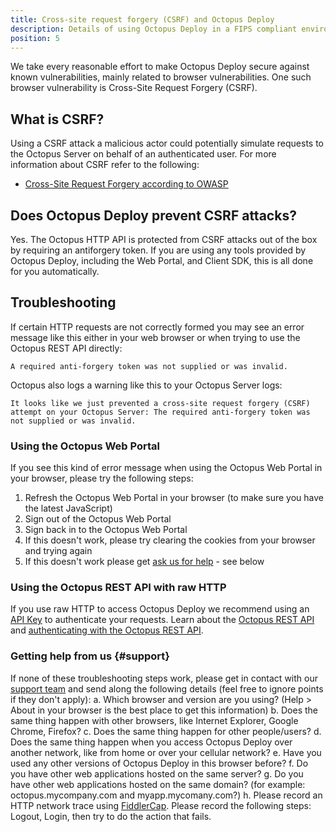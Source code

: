 ```yaml
---
title: Cross-site request forgery (CSRF) and Octopus Deploy
description: Details of using Octopus Deploy in a FIPS compliant environment.
position: 5
---
```


We take every reasonable effort to make Octopus Deploy secure against known vulnerabilities, mainly related to browser vulnerabilities. One such browser vulnerability is Cross-Site Request Forgery (CSRF).

## What is CSRF?

Using a CSRF attack a malicious actor could potentially simulate requests to the Octopus Server on behalf of an authenticated user. For more information about CSRF refer to the following:

- [Cross-Site Request Forgery according to OWASP](https://www.owasp.org/index.php/Cross-Site_Request_Forgery_(CSRF))

## Does Octopus Deploy prevent CSRF attacks?

Yes. The Octopus HTTP API is protected from CSRF attacks out of the box by requiring an antiforgery token. If you are using any tools provided by Octopus Deploy, including the Web Portal, and Client SDK, this is all done for you automatically.

## Troubleshooting

If certain HTTP requests are not correctly formed you may see an error message like this either in your web browser or when trying to use the Octopus REST API directly:

`A required anti-forgery token was not supplied or was invalid.`

Octopus also logs a warning like this to your Octopus Server logs:

`It looks like we just prevented a cross-site request forgery (CSRF) attempt on your Octopus Server: The required anti-forgery token was not supplied or was invalid.`

### Using the Octopus Web Portal

If you see this kind of error message when using the Octopus Web Portal in your browser, please try the following steps:

1. Refresh the Octopus Web Portal in your browser (to make sure you have the latest JavaScript)
2. Sign out of the Octopus Web Portal
3. Sign back in to the Octopus Web Portal
4. If this doesn't work, please try clearing the cookies from your browser and trying again
5. If this doesn't work please get [ask us for help](#support) - see below

### Using the Octopus REST API with raw HTTP

If you use raw HTTP to access Octopus Deploy we recommend using an [API Key](/docs/how-to/how-to-create-an-api-key.md) to authenticate your requests. Learn about the [Octopus REST API](/docs/api-and-integration/octopus-rest-api.md) and [authenticating with the Octopus REST API](https://github.com/OctopusDeploy/OctopusDeploy-Api/wiki/Authentication).

### Getting help from us {#support}

If none of these troubleshooting steps work, please get in contact with our [support team](https://octopus.com/support) and send along the following details (feel free to ignore points if they don't apply):
  a. Which browser and version are you using? (Help > About in your browser is the best place to get this information)
  b. Does the same thing happen with other browsers, like Internet Explorer, Google Chrome, Firefox?
  c. Does the same thing happen for other people/users?
  d. Does the same thing happen when you access Octopus Deploy over another network, like from home or over your cellular network?
  e. Have you used any other versions of Octopus Deploy in this browser before?
  f. Do you have other web applications hosted on the same server?
  g. Do you have other web applications hosted on the same domain? (for example: octopus.mycompany.com and myapp.mycomany.com?)
  h. Please record an HTTP network trace using [FiddlerCap](http://www.telerik.com/fiddler/fiddlercap). Please record the following steps: Logout, Login, then try to do the action that fails.